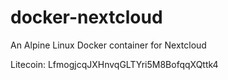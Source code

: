 # docker-nextcloud
An Alpine Linux Docker container for Nextcloud

Litecoin: LfmogjcqJXHnvqGLTYri5M8BofqqXQttk4